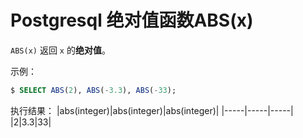 # Postgresql 绝对值函数ABS(x)

`ABS(x)` 返回 `x` 的**绝对值**。

示例：

``` sql
$ SELECT ABS(2), ABS(-3.3), ABS(-33);
```

执行结果：
|abs(integer)|abs(integer)|abs(integer)|
|-----|-----|-----|
|2|3.3|33|
